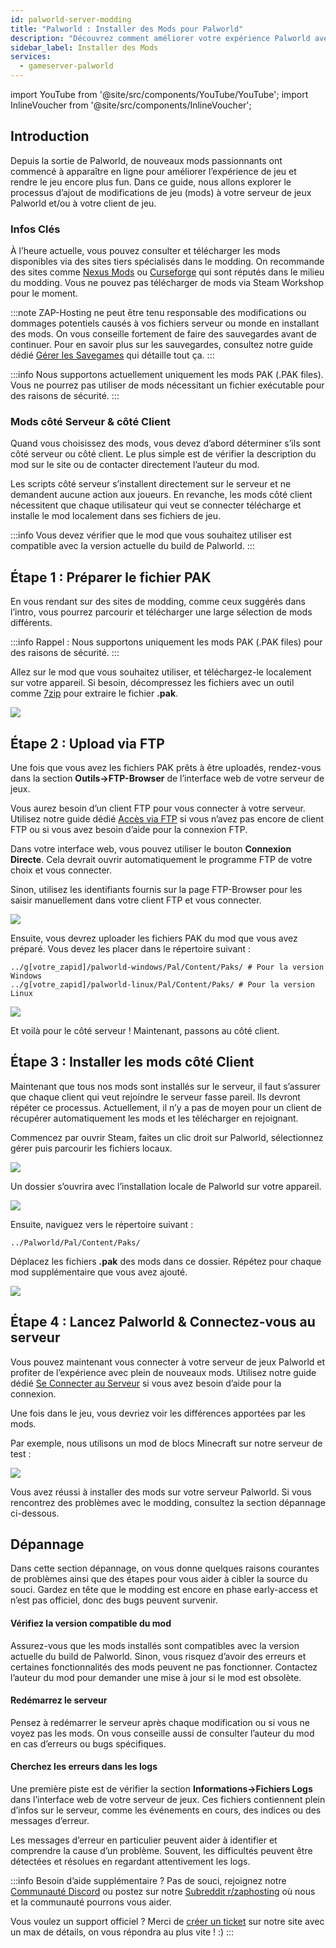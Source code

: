 ```yaml
---
id: palworld-server-modding
title: "Palworld : Installer des Mods pour Palworld"
description: "Découvrez comment améliorer votre expérience Palworld avec des mods pour serveurs et clients, de manière sûre et efficace → En savoir plus maintenant"
sidebar_label: Installer des Mods
services:
  - gameserver-palworld
---
```


import YouTube from '@site/src/components/YouTube/YouTube';
import InlineVoucher from '@site/src/components/InlineVoucher';

## Introduction

Depuis la sortie de Palworld, de nouveaux mods passionnants ont commencé à apparaître en ligne pour améliorer l’expérience de jeu et rendre le jeu encore plus fun. Dans ce guide, nous allons explorer le processus d’ajout de modifications de jeu (mods) à votre serveur de jeux Palworld et/ou à votre client de jeu.

<YouTube videoId="x4tfL3Vi5qE" imageSrc="https://screensaver01.zap-hosting.com/index.php/s/5LynAssgfXj6qgr/preview" title="Comment Installer des Mods sur Votre Serveur Palworld !" description="Vous comprenez mieux en voyant les choses en action ? On a ce qu’il vous faut ! Plongez dans notre vidéo qui vous explique tout. Que vous soyez pressé ou que vous préfériez apprendre de manière plus immersive !"/>

<InlineVoucher />

### Infos Clés

À l’heure actuelle, vous pouvez consulter et télécharger les mods disponibles via des sites tiers spécialisés dans le modding. On recommande des sites comme [Nexus Mods](https://www.nexusmods.com/palworld/) ou [Curseforge](https://www.curseforge.com/palworld/) qui sont réputés dans le milieu du modding. Vous ne pouvez pas télécharger de mods via Steam Workshop pour le moment.

:::note
ZAP-Hosting ne peut être tenu responsable des modifications ou dommages potentiels causés à vos fichiers serveur ou monde en installant des mods. On vous conseille fortement de faire des sauvegardes avant de continuer. Pour en savoir plus sur les sauvegardes, consultez notre guide dédié [Gérer les Savegames](palworld-server-savegames.md) qui détaille tout ça.
:::

:::info
Nous supportons actuellement uniquement les mods PAK (.PAK files). Vous ne pourrez pas utiliser de mods nécessitant un fichier exécutable pour des raisons de sécurité.
:::



### Mods côté Serveur & côté Client

Quand vous choisissez des mods, vous devez d’abord déterminer s’ils sont côté serveur ou côté client. Le plus simple est de vérifier la description du mod sur le site ou de contacter directement l’auteur du mod.

Les scripts côté serveur s’installent directement sur le serveur et ne demandent aucune action aux joueurs. En revanche, les mods côté client nécessitent que chaque utilisateur qui veut se connecter télécharge et installe le mod localement dans ses fichiers de jeu.

:::info
Vous devez vérifier que le mod que vous souhaitez utiliser est compatible avec la version actuelle du build de Palworld.
:::



## Étape 1 : Préparer le fichier PAK

En vous rendant sur des sites de modding, comme ceux suggérés dans l’intro, vous pourrez parcourir et télécharger une large sélection de mods différents.

:::info
Rappel : Nous supportons uniquement les mods PAK (.PAK files) pour des raisons de sécurité.
:::

Allez sur le mod que vous souhaitez utiliser, et téléchargez-le localement sur votre appareil. Si besoin, décompressez les fichiers avec un outil comme [7zip](https://www.7-zip.org/) pour extraire le fichier **.pak**.

![](https://screensaver01.zap-hosting.com/index.php/s/EA4NBWkQAZQoqfi/preview)



## Étape 2 : Upload via FTP

Une fois que vous avez les fichiers PAK prêts à être uploadés, rendez-vous dans la section **Outils->FTP-Browser** de l’interface web de votre serveur de jeux.

Vous aurez besoin d’un client FTP pour vous connecter à votre serveur. Utilisez notre guide dédié [Accès via FTP](gameserver-ftpaccess.md) si vous n’avez pas encore de client FTP ou si vous avez besoin d’aide pour la connexion FTP.

Dans votre interface web, vous pouvez utiliser le bouton **Connexion Directe**. Cela devrait ouvrir automatiquement le programme FTP de votre choix et vous connecter.

Sinon, utilisez les identifiants fournis sur la page FTP-Browser pour les saisir manuellement dans votre client FTP et vous connecter.

![](https://github.com/zaphosting/docs/assets/42719082/af255f46-3371-441e-b6db-4348e6be2e54)

Ensuite, vous devrez uploader les fichiers PAK du mod que vous avez préparé. Vous devez les placer dans le répertoire suivant :
```
../g[votre_zapid]/palworld-windows/Pal/Content/Paks/ # Pour la version Windows
../g[votre_zapid]/palworld-linux/Pal/Content/Paks/ # Pour la version Linux
```

![](https://screensaver01.zap-hosting.com/index.php/s/87wqpW65SibyLGz/preview)

Et voilà pour le côté serveur ! Maintenant, passons au côté client.



## Étape 3 : Installer les mods côté Client

Maintenant que tous nos mods sont installés sur le serveur, il faut s’assurer que chaque client qui veut rejoindre le serveur fasse pareil. Ils devront répéter ce processus. Actuellement, il n’y a pas de moyen pour un client de récupérer automatiquement les mods et les télécharger en rejoignant.

Commencez par ouvrir Steam, faites un clic droit sur Palworld, sélectionnez gérer puis parcourir les fichiers locaux.

![](https://screensaver01.zap-hosting.com/index.php/s/zf8iSjsJNit9sqB/preview)

Un dossier s’ouvrira avec l’installation locale de Palworld sur votre appareil.

![](https://screensaver01.zap-hosting.com/index.php/s/GwSzNffxDJaJCrX/preview)

Ensuite, naviguez vers le répertoire suivant : 
```
../Palworld/Pal/Content/Paks/
```

Déplacez les fichiers **.pak** des mods dans ce dossier. Répétez pour chaque mod supplémentaire que vous avez ajouté.

![](https://screensaver01.zap-hosting.com/index.php/s/ZmAtezELEbNCwc4/preview)



## Étape 4 : Lancez Palworld & Connectez-vous au serveur

Vous pouvez maintenant vous connecter à votre serveur de jeux Palworld et profiter de l’expérience avec plein de nouveaux mods. Utilisez notre guide dédié [Se Connecter au Serveur](palworld-connect.md) si vous avez besoin d’aide pour la connexion.

Une fois dans le jeu, vous devriez voir les différences apportées par les mods.

Par exemple, nous utilisons un mod de blocs Minecraft sur notre serveur de test :

![](https://screensaver01.zap-hosting.com/index.php/s/dxytjjrwaqLtiik/preview)

Vous avez réussi à installer des mods sur votre serveur Palworld. Si vous rencontrez des problèmes avec le modding, consultez la section dépannage ci-dessous.



## Dépannage

Dans cette section dépannage, on vous donne quelques raisons courantes de problèmes ainsi que des étapes pour vous aider à cibler la source du souci. Gardez en tête que le modding est encore en phase early-access et n’est pas officiel, donc des bugs peuvent survenir.

#### Vérifiez la version compatible du mod

Assurez-vous que les mods installés sont compatibles avec la version actuelle du build de Palworld. Sinon, vous risquez d’avoir des erreurs et certaines fonctionnalités des mods peuvent ne pas fonctionner. Contactez l’auteur du mod pour demander une mise à jour si le mod est obsolète.

#### Redémarrez le serveur

Pensez à redémarrer le serveur après chaque modification ou si vous ne voyez pas les mods. On vous conseille aussi de consulter l’auteur du mod en cas d’erreurs ou bugs spécifiques.

#### Cherchez les erreurs dans les logs

Une première piste est de vérifier la section **Informations->Fichiers Logs** dans l’interface web de votre serveur de jeux. Ces fichiers contiennent plein d’infos sur le serveur, comme les événements en cours, des indices ou des messages d’erreur.

Les messages d’erreur en particulier peuvent aider à identifier et comprendre la cause d’un problème. Souvent, les difficultés peuvent être détectées et résolues en regardant attentivement les logs.

:::info
Besoin d’aide supplémentaire ? Pas de souci, rejoignez notre [Communauté Discord](https://discord.com/invite/zaphosting) ou postez sur notre [Subreddit r/zaphosting](https://www.reddit.com/r/zaphosting/) où nous et la communauté pourrons vous aider.

Vous voulez un support officiel ? Merci de [créer un ticket](https://zap-hosting.com/en/customer/support/) sur notre site avec un max de détails, on vous répondra au plus vite ! :)
:::


<InlineVoucher />